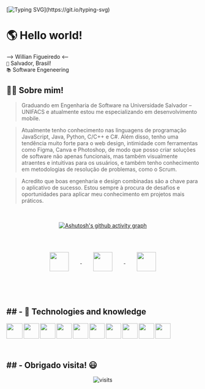 <br>
<br>

[![Typing SVG](https://readme-typing-svg.herokuapp.com?font=Fira+Code&weight=300&size=50&duration=4000&pause=1000&color=FF6200&center=true&vCenter=true&random=false&width=1000&lines=Olá!+👋;Me+chamo+Willian!)](https://git.io/typing-svg)


<h1>🌎 Hello world!</h1>

--> Willian Figueiredo <--
<br>
`📍` Salvador, Brasil!
<br>
`📚` Software Engeneering

<h2>🙋‍♂ Sobre mim!</h2>

> Graduando em Engenharia de Software na Universidade Salvador – UNIFACS e atualmente estou me especializando em desenvolvimento mobile. 

>Atualmente tenho conhecimento nas linguagens de programação JavaScript, Java, Python, C/C++ e C#. Além disso, tenho uma tendência muito forte para o web design, intimidade com ferramentas como Figma, Canva e Photoshop, de modo que posso criar soluções de software não apenas funcionais, mas também visualmente atraentes e intuitivas para os usuários, e também tenho conhecimento em metodologias de resolução de problemas, como o Scrum. 

>Acredito que boas engenharia e design combinadas são a chave para o aplicativo de sucesso. Estou sempre à procura de desafios e oportunidades para aplicar meu conhecimento em projetos mais práticos.

<br>
<br>

<div align="center"
  
[![Ashutosh's github activity graph](https://github-readme-activity-graph.vercel.app/graph?username=willradoux&bg_color=151b23&color=ff6200&line=ffa770&point=ffe3d1&area=true&hide_border=true)](https://github.com/ashutosh00710/github-readme-activity-graph)

<br>

<a href="https://www.instagram.com/willradoux/" target="_blank">
<img align="center" height="50" width="50" src="https://github.com/user-attachments/assets/a7c3d718-b1b7-45e0-ac39-979d705f5e25" vspace="30" hspace="30">
</a>

<a href="mailto:willianfigueiredodev@gmail.com" target="_blank">
  <img align="center" height="50" width="50" src="https://github.com/user-attachments/assets/24f26df6-ca2e-4c48-b9de-acac0cf3c043" vspace="30" hspace="30">
</a>


<a href="mailto:seuemail@gmail.com" target="_blank">
  <img align="center" height="50" width="50" src="https://github.com/user-attachments/assets/f9142a70-3b7d-417a-8201-737c24421824" vspace="30" hspace="30">
</a>

</div>

<br>
<br>

<h2 align="left"> 
  ## - 🧠 Technologies and knowledge
</h2>

<div align="left"> 

<img align="left" height="40" width="42" src="https://github.com/user-attachments/assets/5a7c6de0-dda6-4b94-b409-c8e01b78ec52">

<img align="left" height="40" width="40" src="https://github.com/user-attachments/assets/7b1b594c-959a-455e-849e-593fe8399383">

<img align="left" height="40" width="40" src="https://github.com/user-attachments/assets/0cbf3a75-3cdf-402f-8d61-51ecca49ee58">

<img align="left" height="40" width="40" src="https://github.com/user-attachments/assets/d6e308e9-69da-40a1-b9b0-0ddce3514ecc">

<img align="left" height="40" width="40" src="https://github.com/user-attachments/assets/eaeef006-2d36-495f-9500-1b46541fdf40">

<img align="left" height="40" width="40" src="https://github.com/carolbarbosa101/carolbarbosa101/assets/44561610/e3520d7c-c3c2-4dff-90e2-86355adc6f7c">

<img align="left" height="40" width="40" src="https://github.com/carolbarbosa101/carolbarbosa101/assets/44561610/2a52f515-32c0-419a-8550-d196743d93dd">

<img align="left" height="40" width="40" src="https://github.com/user-attachments/assets/eada8f8a-627d-4fb5-bb34-a4a45a7631cb">

<img align="left" height="40" width="40" src="https://github.com/user-attachments/assets/1abbae84-df7f-4db5-a878-799050950524">

<img align="left" height="40" width="40" src="https://github.com/user-attachments/assets/68723b98-ca09-4659-94c8-a964991d6c3e">

</div>

<br>
<br>
<br>
<br>

<h2 align="left"> 
   ## - Obrigado visita! 😃
</h2>
 
<p align="center"><img src="https://visit-counter.vercel.app/counter.png?page=https%3A%2F%2Fgithub.com%2Fwillradoux&s=60&c=ff6200&bg=00000000&no=2&ff=digi&tb=Visits%3A+&ta=" alt="visits"></p> 
<br>
